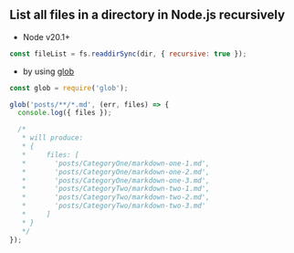 ## List all files in a directory in Node.js recursively

- Node v20.1+

```javascript
const fileList = fs.readdirSync(dir, { recursive: true });
```

- by using [glob](https://www.npmjs.com/package/glob)

```javascript
const glob = require('glob');

glob('posts/**/*.md', (err, files) => {
  console.log({ files });

  /*
   * will produce:
   * {
   *     files: [
   *       'posts/CategoryOne/markdown-one-1.md',
   *       'posts/CategoryOne/markdown-one-2.md',
   *       'posts/CategoryOne/markdown-one-3.md',
   *       'posts/CategoryTwo/markdown-two-1.md',
   *       'posts/CategoryTwo/markdown-two-2.md',
   *       'posts/CategoryTwo/markdown-two-3.md'
   *     ]
   * }
   */
});
```
